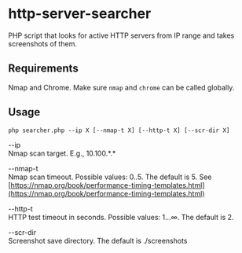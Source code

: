 # http-server-searcher
PHP script that looks for active HTTP servers from IP range and takes screenshots of them.

## Requirements
Nmap and Chrome. Make sure ```nmap``` and ```chrome```  can be called globally.

## Usage
    php searcher.php --ip X [--nmap-t X] [--http-t X] [--scr-dir X]

--ip  
Nmap scan target. E.g., 10.100.\*.\*

--nmap-t  
Nmap scan timeout. Possible values: 0..5. The default is 5. See [https://nmap.org/book/performance-timing-templates.html](https://nmap.org/book/performance-timing-templates.html)

--http-t  
HTTP test timeout in seconds. Possible values: 1...∞. The default is 2.

--scr-dir  
Screenshot save directory. The default is ./screenshots
